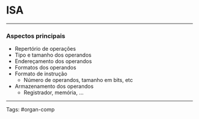 # ISA

---

### Aspectos principais

- Repertório de operações
- Tipo e tamanho dos operandos
- Endereçamento dos operandos
- Formatos dos operandos
- Formato de instrução
	- Número de operandos, tamanho em bits, etc
- Armazenamento dos operandos
	- Registrador, memória, ...


---

Tags: #organ-comp 